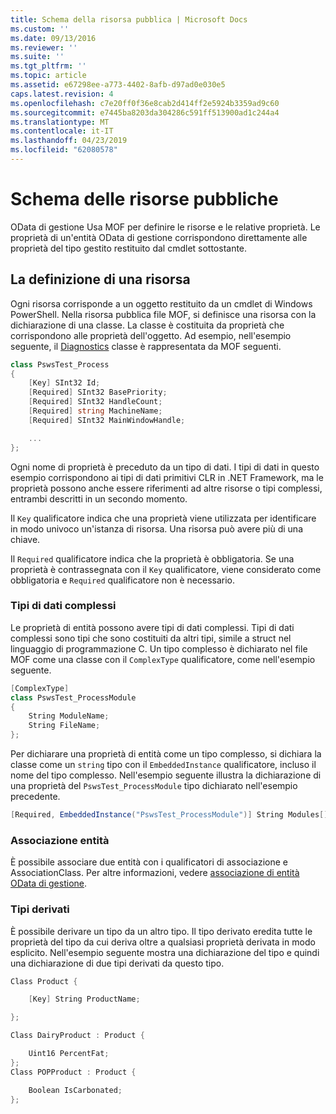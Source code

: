 ```yaml
---
title: Schema della risorsa pubblica | Microsoft Docs
ms.custom: ''
ms.date: 09/13/2016
ms.reviewer: ''
ms.suite: ''
ms.tgt_pltfrm: ''
ms.topic: article
ms.assetid: e67298ee-a773-4402-8afb-d97ad0e030e5
caps.latest.revision: 4
ms.openlocfilehash: c7e20ff0f36e8cab2d414ff2e5924b3359ad9c60
ms.sourcegitcommit: e7445ba8203da304286c591ff513900ad1c244a4
ms.translationtype: MT
ms.contentlocale: it-IT
ms.lasthandoff: 04/23/2019
ms.locfileid: "62080578"
---
```

# <a name="public-resource-schema"></a>Schema delle risorse pubbliche

OData di gestione Usa MOF per definire le risorse e le relative proprietà. Le proprietà di un'entità OData di gestione corrispondono direttamente alle proprietà del tipo gestito restituito dal cmdlet sottostante.

## <a name="defining-a-resource"></a>La definizione di una risorsa

Ogni risorsa corrisponde a un oggetto restituito da un cmdlet di Windows PowerShell. Nella risorsa pubblica file MOF, si definisce una risorsa con la dichiarazione di una classe. La classe è costituita da proprietà che corrispondono alle proprietà dell'oggetto. Ad esempio, nell'esempio seguente, il [Diagnostics](/dotnet/api/System.Diagnostics.Process) classe è rappresentata da MOF seguenti.

```csharp
class PswsTest_Process
{
    [Key] SInt32 Id;
    [Required] SInt32 BasePriority;
    [Required] SInt32 HandleCount;
    [Required] string MachineName;
    [Required] SInt32 MainWindowHandle;

    ...
};
```

Ogni nome di proprietà è preceduto da un tipo di dati. I tipi di dati in questo esempio corrispondono ai tipi di dati primitivi CLR in .NET Framework, ma le proprietà possono anche essere riferimenti ad altre risorse o tipi complessi, entrambi descritti in un secondo momento.

Il `Key` qualificatore indica che una proprietà viene utilizzata per identificare in modo univoco un'istanza di risorsa. Una risorsa può avere più di una chiave.

Il `Required` qualificatore indica che la proprietà è obbligatoria. Se una proprietà è contrassegnata con il `Key` qualificatore, viene considerato come obbligatoria e `Required` qualificatore non è necessario.

### <a name="complex-data-types"></a>Tipi di dati complessi

Le proprietà di entità possono avere tipi di dati complessi. Tipi di dati complessi sono tipi che sono costituiti da altri tipi, simile a struct nel linguaggio di programmazione C. Un tipo complesso è dichiarato nel file MOF come una classe con il `ComplexType` qualificatore, come nell'esempio seguente.

```csharp
[ComplexType]
class PswsTest_ProcessModule
{
    String ModuleName;
    String FileName;
};
```

Per dichiarare una proprietà di entità come un tipo complesso, si dichiara la classe come un `string` tipo con il `EmbeddedInstance` qualificatore, incluso il nome del tipo complesso. Nell'esempio seguente illustra la dichiarazione di una proprietà del `PswsTest_ProcessModule` tipo dichiarato nell'esempio precedente.

```csharp
[Required, EmbeddedInstance("PswsTest_ProcessModule")] String Modules[];
```

### <a name="associating-entities"></a>Associazione entità

È possibile associare due entità con i qualificatori di associazione e AssociationClass. Per altre informazioni, vedere [associazione di entità OData di gestione](./associating-management-odata-entities.md).

### <a name="derived-types"></a>Tipi derivati

È possibile derivare un tipo da un altro tipo. Il tipo derivato eredita tutte le proprietà del tipo da cui deriva oltre a qualsiasi proprietà derivata in modo esplicito. Nell'esempio seguente mostra una dichiarazione del tipo e quindi una dichiarazione di due tipi derivati da questo tipo.

```csharp
Class Product {

    [Key] String ProductName;

};

Class DairyProduct : Product {

    Uint16 PercentFat;
};
Class POPProduct : Product {

    Boolean IsCarbonated;
};
```